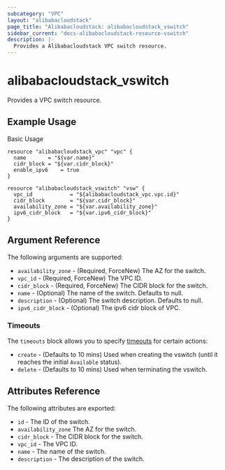 ```yaml
---
subcategory: "VPC"
layout: "alibabacloudstack"
page_title: "Alibabacloudstack: alibabacloudstack_vswitch"
sidebar_current: "docs-alibabacloudstack-resource-vswitch"
description: |-
  Provides a Alibabacloudstack VPC switch resource.
---
```


# alibabacloudstack\_vswitch

Provides a VPC switch resource.

## Example Usage

Basic Usage

```
resource "alibabacloudstack_vpc" "vpc" {
  name       = "${var.name}"
  cidr_block = "${var.cidr_block}"
  enable_ipv6    = true
}

resource "alibabacloudstack_vswitch" "vsw" {
  vpc_id            = "${alibabacloudstack_vpc.vpc.id}"
  cidr_block        = "${var.cidr_block}"
  availability_zone = "${var.availability_zone}"
  ipv6_cidr_block   = "${var.ipv6_cidr_block}"
}
```

## Argument Reference

The following arguments are supported:

* `availability_zone` - (Required, ForceNew) The AZ for the switch.
* `vpc_id` - (Required, ForceNew) The VPC ID.
* `cidr_block` - (Required, ForceNew) The CIDR block for the switch.
* `name` - (Optional) The name of the switch. Defaults to null.
* `description` - (Optional) The switch description. Defaults to null.
* `ipv6_cidr_block` - (Optional) The ipv6 cidr block of VPC.

### Timeouts

The `timeouts` block allows you to specify [timeouts](https://www.terraform.io/docs/configuration-0-11/resources.html#timeouts) for certain actions:

* `create` - (Defaults to 10 mins) Used when creating the vswitch (until it reaches the initial `Available` status). 
* `delete` - (Defaults to 10 mins) Used when terminating the vswitch. 

## Attributes Reference

The following attributes are exported:

* `id` - The ID of the switch.
* `availability_zone` The AZ for the switch.
* `cidr_block` - The CIDR block for the switch.
* `vpc_id` - The VPC ID.
* `name` - The name of the switch.
* `description` - The description of the switch.


